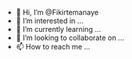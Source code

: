 - 👋 Hi, I’m @Fikirtemanaye
- 👀 I’m interested in ...
- 🌱 I’m currently learning ...
- 💞️ I’m looking to collaborate on ...
- 📫 How to reach me ...

<!---
Fikirtemanaye/Fikirtemanaye is a ✨ special ✨ repository because its `README.md` (this file) appears on your GitHub profile.
You can click the Preview link to take a look at your changes.
--->
